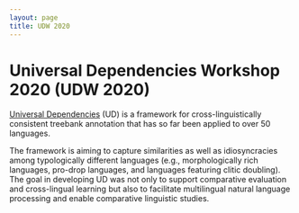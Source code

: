 ```yaml
---
layout: page
title: UDW 2020
---
```


# Universal Dependencies Workshop 2020 (UDW 2020)

[Universal Dependencies](http://universaldependencies.org/) (UD) is a
framework for cross-linguistically consistent treebank annotation that
has so far been applied to over 50 languages. 

The framework is aiming to capture similarities as well as
idiosyncracies among typologically different languages (e.g.,
morphologically rich languages, pro-drop languages, and languages
featuring clitic doubling). The goal in developing UD was not only to
support comparative evaluation and cross-lingual learning but also to
facilitate multilingual natural language processing and enable
comparative linguistic studies.
